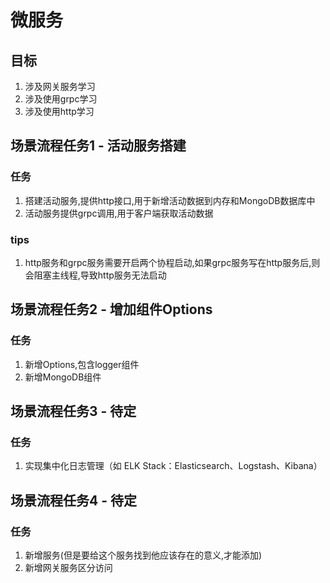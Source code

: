 # 微服务

## 目标
1. 涉及网关服务学习
2. 涉及使用grpc学习
3. 涉及使用http学习

## 场景流程任务1 - 活动服务搭建
### 任务
1. 搭建活动服务,提供http接口,用于新增活动数据到内存和MongoDB数据库中
2. 活动服务提供grpc调用,用于客户端获取活动数据
### tips
1. http服务和grpc服务需要开启两个协程启动,如果grpc服务写在http服务后,则会阻塞主线程,导致http服务无法启动

## 场景流程任务2 - 增加组件Options
### 任务
1. 新增Options,包含logger组件
2. 新增MongoDB组件

## 场景流程任务3 - 待定
### 任务
1. 实现集中化日志管理（如 ELK Stack：Elasticsearch、Logstash、Kibana）

## 场景流程任务4 - 待定
### 任务
1. 新增服务(但是要给这个服务找到他应该存在的意义,才能添加)
2. 新增网关服务区分访问
